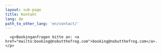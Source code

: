 ```yaml
---
layout: sub-page
title: Kontakt
lang: de
path_to_other_lang: 'en/contact/'
---
```


      <p>Bookinganfragen bitte an: <a href="mailto:booking@nobutthefrog.com">booking@nobutthefrog.com</a>.</p>
